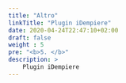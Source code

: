 ```yaml
---
title: "Altro"
linkTitle: "Plugin iDempiere"
date: 2020-04-24T22:47:10+02:00
draft: false
weight : 5
pre: "<b>5. </b>"
description: >
    Plugin iDempiere
---
```



